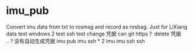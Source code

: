 # imu_pub
Convert imu data from txt to rosmsg and record as rosbag.
Just for LiXiang data
test windows 2
test ssh
test change 凭据 can git https？
delete 凭据
..？没有自动生成凭据
imu pub 
imu ssh * 2
imu
imu ssh ssh